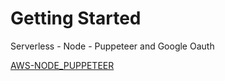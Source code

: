 # Getting Started 

Serverless - Node - Puppeteer and Google Oauth 



 
[AWS-NODE_PUPPETEER](https://serverless.com/examples/aws-node-puppeteer/)
